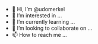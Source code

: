 - 👋 Hi, I’m @udomerkel
- 👀 I’m interested in ...
- 🌱 I’m currently learning ...
- 💞️ I’m looking to collaborate on ...
- 📫 How to reach me ...

<!---
udomerkel/udomerkel is a ✨ special ✨ repository because its `README.md` (this file) appears on your GitHub profile.
You can click the Preview link to take a look at your changes.
--->

